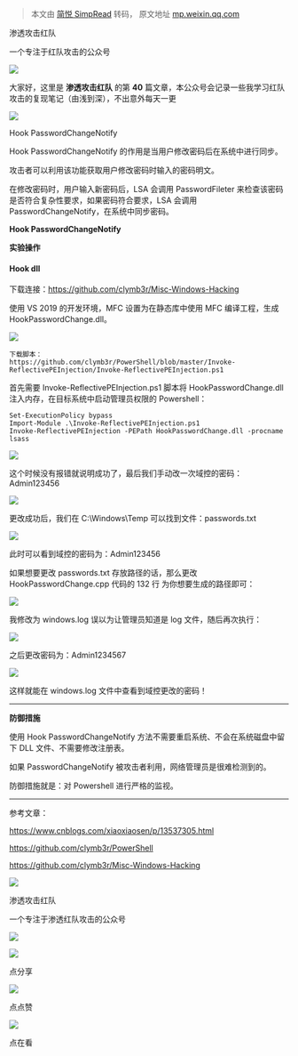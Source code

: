 > 本文由 [简悦 SimpRead](http://ksria.com/simpread/) 转码， 原文地址 [mp.weixin.qq.com](https://mp.weixin.qq.com/s/WwsFu3hnRJszot5CenyPKg)

渗透攻击红队

一个专注于红队攻击的公众号

![](https://mmbiz.qpic.cn/sz_mmbiz_jpg/dzeEUCA16LKwvIuOmsoicpffk7N0cVibfDoZibS8XU01CtEtSbwM3VGr3qskOmA1VkccY0mwKTCq6u2ia1xYRwBn3A/640?wx_fmt=jpeg)

  

  

大家好，这里是 **渗透攻击红队** 的第 **40** 篇文章，本公众号会记录一些我学习红队攻击的复现笔记（由浅到深），不出意外每天一更

![](https://mmbiz.qpic.cn/mmbiz_gif/7QRTvkK2qC4T65TNkYZsPg2BJ2VwibZicuBhV9DGqxlsxwG0n2ibhLuBsiamU7S0SqvAp6p33ucxPkuiaDiaKD6ibJGaQ/640?wx_fmt=gif)

Hook PasswordChangeNotify

Hook PasswordChangeNotify 的作用是当用户修改密码后在系统中进行同步。

攻击者可以利用该功能获取用户修改密码时输入的密码明文。

在修改密码时，用户输入新密码后，LSA 会调用 PasswordFileter 来检查该密码是否符合复杂性要求，如果密码符合要求，LSA 会调用 PasswordChangeNotify，在系统中同步密码。

**Hook PasswordChangeNotify**

**实验操作**

#### Hook dll 

下载连接：https://github.com/clymb3r/Misc-Windows-Hacking

使用 VS 2019 的开发环境，MFC 设置为在静态库中使用 MFC 编译工程，生成 HookPasswordChange.dll。

![](https://mmbiz.qpic.cn/sz_mmbiz_png/dzeEUCA16LLz3WSAXDydiayVWy3X32icJckDgScABAb3F264bkXGKRiaNbMMgDXCLjvoDqWpLKJOq0aKD7bUtcAng/640?wx_fmt=png)

```
下载脚本：
https://github.com/clymb3r/PowerShell/blob/master/Invoke-ReflectivePEInjection/Invoke-ReflectivePEInjection.ps1
```

首先需要 Invoke-ReflectivePEInjection.ps1 脚本将 HookPasswordChange.dll 注入内存，在目标系统中启动管理员权限的 Powershell：  

```
Set-ExecutionPolicy bypass
Import-Module .\Invoke-ReflectivePEInjection.ps1
Invoke-ReflectivePEInjection -PEPath HookPasswordChange.dll -procname lsass
```

![](https://mmbiz.qpic.cn/sz_mmbiz_png/dzeEUCA16LLz3WSAXDydiayVWy3X32icJcLZkIib74uoqUAlIKaoYv9G2auPHibByicQs9QwWcooXJ3jrfn9wzGUn6w/640?wx_fmt=png)

这个时候没有报错就说明成功了，最后我们手动改一次域控的密码：Admin123456

![](https://mmbiz.qpic.cn/sz_mmbiz_png/dzeEUCA16LLz3WSAXDydiayVWy3X32icJcny2URv0dyzAmzKUG1zP9QxmULseUmXEdbP2ABK5HpOfPnpHIF5VvVA/640?wx_fmt=png)

更改成功后，我们在 C:\Windows\Temp 可以找到文件：passwords.txt  

![](https://mmbiz.qpic.cn/sz_mmbiz_png/dzeEUCA16LLz3WSAXDydiayVWy3X32icJc8frVMib1ibErBVHZhynpzqeNsicibWRjibwyKAbmD9gwVTVp1H3Z1VszxkQ/640?wx_fmt=png)

此时可以看到域控的密码为：Admin123456

如果想要更改 passwords.txt 存放路径的话，那么更改 HookPasswordChange.cpp 代码的 132 行 为你想要生成的路径即可：

![](https://mmbiz.qpic.cn/sz_mmbiz_png/dzeEUCA16LLz3WSAXDydiayVWy3X32icJcibudnArHa2QQlLicPH5u1qTpuPDNewTrFPTYFK5rFxETRC0icUFywEdvw/640?wx_fmt=png)

我修改为 windows.log 误以为让管理员知道是 log 文件，随后再次执行：

![](https://mmbiz.qpic.cn/sz_mmbiz_png/dzeEUCA16LLz3WSAXDydiayVWy3X32icJcCIWFJNXQQSw0BTbEGwXKOzDVjy9zCY6WFvpGg8iaTQib3Bn9bGaSScUg/640?wx_fmt=png)

之后更改密码为：Admin1234567

![](https://mmbiz.qpic.cn/sz_mmbiz_png/dzeEUCA16LLz3WSAXDydiayVWy3X32icJcUQcOSo28FqB9C8jI3vJWruu1VtgJY6P7EDRWWQPR5bQnCBfYnerWtQ/640?wx_fmt=png)

这样就能在 windows.log 文件中查看到域控更改的密码！  

* * *

**防御措施**

使用 Hook PasswordChangeNotify 方法不需要重启系统、不会在系统磁盘中留下 DLL 文件、不需要修改注册表。

如果 PasswordChangeNotify 被攻击者利用，网络管理员是很难检测到的。

防御措施就是：对 Powershell 进行严格的监视。

* * *

参考文章：  

https://www.cnblogs.com/xiaoxiaosen/p/13537305.html

https://github.com/clymb3r/PowerShell

https://github.com/clymb3r/Misc-Windows-Hacking

![](https://mmbiz.qpic.cn/mmbiz_png/ndicuTO22p6ibN1yF91ZicoggaJJZX3vQ77Vhx81O5GRyfuQoBRjpaUyLOErsSo8PwNYlT1XzZ6fbwQuXBRKf4j3Q/640?wx_fmt=png)  

渗透攻击红队

一个专注于渗透红队攻击的公众号

![](https://mmbiz.qpic.cn/sz_mmbiz_jpg/dzeEUCA16LKwvIuOmsoicpffk7N0cVibfDdjBqfzUWVgkVA7dFfxUAATDhZQicc1ibtgzSVq7sln6r9kEtTTicvZmcw/640?wx_fmt=jpeg)

![](https://mmbiz.qpic.cn/sz_mmbiz_png/dzeEUCA16LKwvIuOmsoicpffk7N0cVibfDY9HXLCT5WoDFzKP1Dw8FZyt3ecOVF0zSDogBTzgN2wicJlRDygN7bfQ/640?wx_fmt=png)

点分享

![](https://mmbiz.qpic.cn/sz_mmbiz_png/dzeEUCA16LKwvIuOmsoicpffk7N0cVibfDRwPQ2H3KRtgzicHGD2bGf1Dtqr86B5mspl4gARTicQUaVr6N0rY1GgKQ/640?wx_fmt=png)

点点赞

![](https://mmbiz.qpic.cn/sz_mmbiz_png/dzeEUCA16LKwvIuOmsoicpffk7N0cVibfDgRo5uRP3s5pLrlJym85cYvUZRJDlqbTXHYVGXEZqD67ia9jNmwbNgxg/640?wx_fmt=png)

点在看